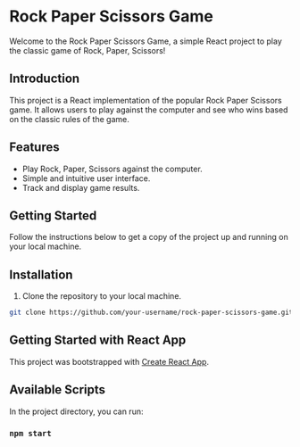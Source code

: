 
# Rock Paper Scissors Game

Welcome to the Rock Paper Scissors Game, a simple React project to play the classic game of Rock, Paper, Scissors!


## Introduction

This project is a React implementation of the popular Rock Paper Scissors game. It allows users to play against the computer and see who wins based on the classic rules of the game.

## Features

- Play Rock, Paper, Scissors against the computer.
- Simple and intuitive user interface.
- Track and display game results.

## Getting Started

Follow the instructions below to get a copy of the project up and running on your local machine.

## Installation

1. Clone the repository to your local machine.

```bash
git clone https://github.com/your-username/rock-paper-scissors-game.git
```

## Getting Started with React App

This project was bootstrapped with [Create React App](https://github.com/facebook/create-react-app).

## Available Scripts

In the project directory, you can run:

### `npm start`
